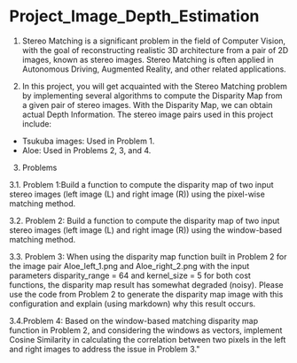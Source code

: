 # Project_Image_Depth_Estimation
1. Stereo Matching is a significant problem in the field of Computer Vision, with the goal of reconstructing realistic 3D architecture from a pair of 2D images, known as stereo images. Stereo Matching is often applied in Autonomous Driving, Augmented Reality, and other related applications.

2. In this project, you will get acquainted with the Stereo Matching problem by implementing several algorithms to compute the Disparity Map from a given pair of stereo images. With the Disparity Map, we can obtain actual Depth Information. The stereo image pairs used in this project include:
   
- Tsukuba images: Used in Problem 1.
- Aloe: Used in Problems 2, 3, and 4.

3. Problems

3.1. Problem 1:Build a function to compute the disparity map of two input stereo images (left image (L) and right image (R)) using the pixel-wise matching method.

3.2. Problem 2: Build a function to compute the disparity map of two input stereo images (left image (L) and right image (R)) using the window-based matching method.

3.3. Problem 3: When using the disparity map function built in Problem 2 for the image pair Aloe_left_1.png and Aloe_right_2.png with the input parameters disparity_range = 64 and kernel_size = 5 for both cost functions, the disparity map result has somewhat degraded (noisy). Please use the code from Problem 2 to generate the disparity map image with this configuration and explain (using markdown) why this result occurs.

3.4.Problem 4: Based on the window-based matching disparity map function in Problem 2, and considering the windows as vectors, implement Cosine Similarity in calculating the correlation between two pixels in the left and right images to address the issue in Problem 3."
